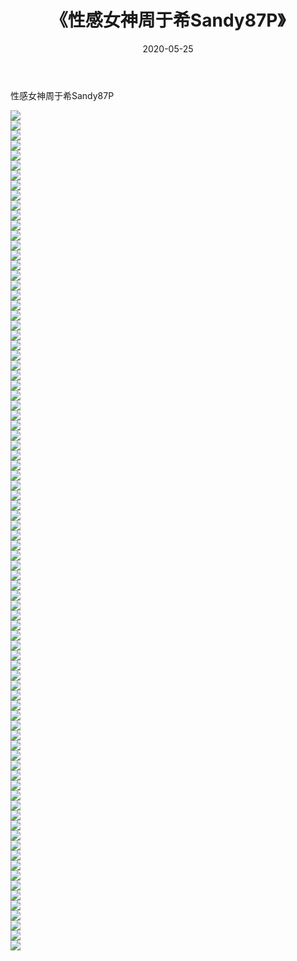 ﻿---
layout: post
title:  《性感女神周于希Sandy87P》
date:   2020-05-25
img: http://pic.660000.xyz/1:/性感/2020/性感女神周于希Sandy87P/000.jpg
categories: [美女, 清纯, 唯美]
---

性感女神周于希Sandy87P

  ![](http://pic.660000.xyz/1:/性感/2020/性感女神周于希Sandy87P/001.jpg) <br> ![](http://pic.660000.xyz/1:/性感/2020/性感女神周于希Sandy87P/002.jpg) <br> ![](http://pic.660000.xyz/1:/性感/2020/性感女神周于希Sandy87P/003.jpg) <br> ![](http://pic.660000.xyz/1:/性感/2020/性感女神周于希Sandy87P/004.jpg) <br> ![](http://pic.660000.xyz/1:/性感/2020/性感女神周于希Sandy87P/005.jpg) <br> ![](http://pic.660000.xyz/1:/性感/2020/性感女神周于希Sandy87P/006.jpg) <br> ![](http://pic.660000.xyz/1:/性感/2020/性感女神周于希Sandy87P/007.jpg) <br> ![](http://pic.660000.xyz/1:/性感/2020/性感女神周于希Sandy87P/008.jpg) <br> ![](http://pic.660000.xyz/1:/性感/2020/性感女神周于希Sandy87P/009.jpg) <br> ![](http://pic.660000.xyz/1:/性感/2020/性感女神周于希Sandy87P/010.jpg) <br> ![](http://pic.660000.xyz/1:/性感/2020/性感女神周于希Sandy87P/011.jpg) <br> ![](http://pic.660000.xyz/1:/性感/2020/性感女神周于希Sandy87P/012.jpg) <br> ![](http://pic.660000.xyz/1:/性感/2020/性感女神周于希Sandy87P/013.jpg) <br> ![](http://pic.660000.xyz/1:/性感/2020/性感女神周于希Sandy87P/014.jpg) <br> ![](http://pic.660000.xyz/1:/性感/2020/性感女神周于希Sandy87P/015.jpg) <br> ![](http://pic.660000.xyz/1:/性感/2020/性感女神周于希Sandy87P/016.jpg) <br> ![](http://pic.660000.xyz/1:/性感/2020/性感女神周于希Sandy87P/017.jpg) <br> ![](http://pic.660000.xyz/1:/性感/2020/性感女神周于希Sandy87P/018.jpg) <br> ![](http://pic.660000.xyz/1:/性感/2020/性感女神周于希Sandy87P/019.jpg) <br> ![](http://pic.660000.xyz/1:/性感/2020/性感女神周于希Sandy87P/020.jpg) <br> ![](http://pic.660000.xyz/1:/性感/2020/性感女神周于希Sandy87P/021.jpg) <br> ![](http://pic.660000.xyz/1:/性感/2020/性感女神周于希Sandy87P/022.jpg) <br> ![](http://pic.660000.xyz/1:/性感/2020/性感女神周于希Sandy87P/023.jpg) <br> ![](http://pic.660000.xyz/1:/性感/2020/性感女神周于希Sandy87P/024.jpg) <br> ![](http://pic.660000.xyz/1:/性感/2020/性感女神周于希Sandy87P/025.jpg) <br> ![](http://pic.660000.xyz/1:/性感/2020/性感女神周于希Sandy87P/026.jpg) <br> ![](http://pic.660000.xyz/1:/性感/2020/性感女神周于希Sandy87P/027.jpg) <br> ![](http://pic.660000.xyz/1:/性感/2020/性感女神周于希Sandy87P/028.jpg) <br> ![](http://pic.660000.xyz/1:/性感/2020/性感女神周于希Sandy87P/029.jpg) <br> ![](http://pic.660000.xyz/1:/性感/2020/性感女神周于希Sandy87P/030.jpg) <br> ![](http://pic.660000.xyz/1:/性感/2020/性感女神周于希Sandy87P/031.jpg) <br> ![](http://pic.660000.xyz/1:/性感/2020/性感女神周于希Sandy87P/032.jpg) <br> ![](http://pic.660000.xyz/1:/性感/2020/性感女神周于希Sandy87P/033.jpg) <br> ![](http://pic.660000.xyz/1:/性感/2020/性感女神周于希Sandy87P/034.jpg) <br> ![](http://pic.660000.xyz/1:/性感/2020/性感女神周于希Sandy87P/035.jpg) <br> ![](http://pic.660000.xyz/1:/性感/2020/性感女神周于希Sandy87P/036.jpg) <br> ![](http://pic.660000.xyz/1:/性感/2020/性感女神周于希Sandy87P/037.jpg) <br> ![](http://pic.660000.xyz/1:/性感/2020/性感女神周于希Sandy87P/038.jpg) <br> ![](http://pic.660000.xyz/1:/性感/2020/性感女神周于希Sandy87P/039.jpg) <br> ![](http://pic.660000.xyz/1:/性感/2020/性感女神周于希Sandy87P/040.jpg) <br> ![](http://pic.660000.xyz/1:/性感/2020/性感女神周于希Sandy87P/041.jpg) <br> ![](http://pic.660000.xyz/1:/性感/2020/性感女神周于希Sandy87P/042.jpg) <br> ![](http://pic.660000.xyz/1:/性感/2020/性感女神周于希Sandy87P/043.jpg) <br> ![](http://pic.660000.xyz/1:/性感/2020/性感女神周于希Sandy87P/044.jpg) <br> ![](http://pic.660000.xyz/1:/性感/2020/性感女神周于希Sandy87P/045.jpg) <br> ![](http://pic.660000.xyz/1:/性感/2020/性感女神周于希Sandy87P/046.jpg) <br> ![](http://pic.660000.xyz/1:/性感/2020/性感女神周于希Sandy87P/047.jpg) <br> ![](http://pic.660000.xyz/1:/性感/2020/性感女神周于希Sandy87P/048.jpg) <br> ![](http://pic.660000.xyz/1:/性感/2020/性感女神周于希Sandy87P/049.jpg) <br> ![](http://pic.660000.xyz/1:/性感/2020/性感女神周于希Sandy87P/050.jpg) <br> ![](http://pic.660000.xyz/1:/性感/2020/性感女神周于希Sandy87P/051.jpg) <br> ![](http://pic.660000.xyz/1:/性感/2020/性感女神周于希Sandy87P/052.jpg) <br> ![](http://pic.660000.xyz/1:/性感/2020/性感女神周于希Sandy87P/053.jpg) <br> ![](http://pic.660000.xyz/1:/性感/2020/性感女神周于希Sandy87P/054.jpg) <br> ![](http://pic.660000.xyz/1:/性感/2020/性感女神周于希Sandy87P/055.jpg) <br> ![](http://pic.660000.xyz/1:/性感/2020/性感女神周于希Sandy87P/056.jpg) <br> ![](http://pic.660000.xyz/1:/性感/2020/性感女神周于希Sandy87P/057.jpg) <br> ![](http://pic.660000.xyz/1:/性感/2020/性感女神周于希Sandy87P/058.jpg) <br> ![](http://pic.660000.xyz/1:/性感/2020/性感女神周于希Sandy87P/059.jpg) <br> ![](http://pic.660000.xyz/1:/性感/2020/性感女神周于希Sandy87P/060.jpg) <br> ![](http://pic.660000.xyz/1:/性感/2020/性感女神周于希Sandy87P/061.jpg) <br> ![](http://pic.660000.xyz/1:/性感/2020/性感女神周于希Sandy87P/062.jpg) <br> ![](http://pic.660000.xyz/1:/性感/2020/性感女神周于希Sandy87P/063.jpg) <br> ![](http://pic.660000.xyz/1:/性感/2020/性感女神周于希Sandy87P/064.jpg) <br> ![](http://pic.660000.xyz/1:/性感/2020/性感女神周于希Sandy87P/065.jpg) <br> ![](http://pic.660000.xyz/1:/性感/2020/性感女神周于希Sandy87P/066.jpg) <br> ![](http://pic.660000.xyz/1:/性感/2020/性感女神周于希Sandy87P/067.jpg) <br> ![](http://pic.660000.xyz/1:/性感/2020/性感女神周于希Sandy87P/068.jpg) <br> ![](http://pic.660000.xyz/1:/性感/2020/性感女神周于希Sandy87P/069.jpg) <br> ![](http://pic.660000.xyz/1:/性感/2020/性感女神周于希Sandy87P/070.jpg) <br> ![](http://pic.660000.xyz/1:/性感/2020/性感女神周于希Sandy87P/071.jpg) <br> ![](http://pic.660000.xyz/1:/性感/2020/性感女神周于希Sandy87P/072.jpg) <br> ![](http://pic.660000.xyz/1:/性感/2020/性感女神周于希Sandy87P/073.jpg) <br> ![](http://pic.660000.xyz/1:/性感/2020/性感女神周于希Sandy87P/074.jpg) <br> ![](http://pic.660000.xyz/1:/性感/2020/性感女神周于希Sandy87P/075.jpg) <br> ![](http://pic.660000.xyz/1:/性感/2020/性感女神周于希Sandy87P/076.jpg) <br> ![](http://pic.660000.xyz/1:/性感/2020/性感女神周于希Sandy87P/077.jpg) <br> ![](http://pic.660000.xyz/1:/性感/2020/性感女神周于希Sandy87P/078.jpg) <br> ![](http://pic.660000.xyz/1:/性感/2020/性感女神周于希Sandy87P/079.jpg) <br> ![](http://pic.660000.xyz/1:/性感/2020/性感女神周于希Sandy87P/080.jpg) <br> ![](http://pic.660000.xyz/1:/性感/2020/性感女神周于希Sandy87P/081.jpg) <br> ![](http://pic.660000.xyz/1:/性感/2020/性感女神周于希Sandy87P/082.jpg) <br> ![](http://pic.660000.xyz/1:/性感/2020/性感女神周于希Sandy87P/083.jpg) <br> ![](http://pic.660000.xyz/1:/性感/2020/性感女神周于希Sandy87P/084.jpg) <br>